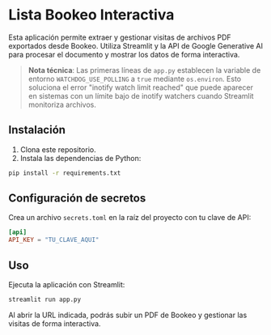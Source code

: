 # Lista Bookeo Interactiva

Esta aplicación permite extraer y gestionar visitas de archivos PDF exportados desde Bookeo. Utiliza Streamlit y la API de Google Generative AI para procesar el documento y mostrar los datos de forma interactiva.

> **Nota técnica**:
> Las primeras líneas de `app.py` establecen la variable de entorno `WATCHDOG_USE_POLLING` a `true` mediante `os.environ`. Esto soluciona el error "inotify watch limit reached" que puede aparecer en sistemas con un límite bajo de inotify watchers cuando Streamlit monitoriza archivos.

## Instalación

1. Clona este repositorio.
2. Instala las dependencias de Python:

```bash
pip install -r requirements.txt
```

## Configuración de secretos

Crea un archivo `secrets.toml` en la raíz del proyecto con tu clave de API:

```toml
[api]
API_KEY = "TU_CLAVE_AQUI"
```

## Uso

Ejecuta la aplicación con Streamlit:

```bash
streamlit run app.py
```

Al abrir la URL indicada, podrás subir un PDF de Bookeo y gestionar las visitas de forma interactiva.
